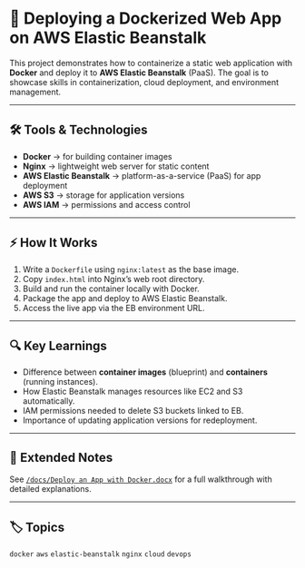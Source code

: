 # 🚀 Deploying a Dockerized Web App on AWS Elastic Beanstalk

This project demonstrates how to containerize a static web application with **Docker** and deploy it to **AWS Elastic Beanstalk** (PaaS). The goal is to showcase skills in containerization, cloud deployment, and environment management.

---

## 🛠️ Tools & Technologies
- **Docker** → for building container images  
- **Nginx** → lightweight web server for static content  
- **AWS Elastic Beanstalk** → platform-as-a-service (PaaS) for app deployment  
- **AWS S3** → storage for application versions  
- **AWS IAM** → permissions and access control  

---

## ⚡ How It Works
1. Write a `Dockerfile` using `nginx:latest` as the base image.  
2. Copy `index.html` into Nginx’s web root directory.  
3. Build and run the container locally with Docker.  
4. Package the app and deploy to AWS Elastic Beanstalk.  
5. Access the live app via the EB environment URL.  

---

## 🔍 Key Learnings
- Difference between **container images** (blueprint) and **containers** (running instances).  
- How Elastic Beanstalk manages resources like EC2 and S3 automatically.  
- IAM permissions needed to delete S3 buckets linked to EB.  
- Importance of updating application versions for redeployment.  

---

## 📖 Extended Notes
See [`/docs/Deploy an App with Docker.docx`](https://github.com/feaq-00/eb-docker-app/blob/0465c6b7fdd460e7b656093eb2b902dd3bc68623/eb-docker-app/Deploy%20an%20App%20with%20Docker.docx) for a full walkthrough with detailed explanations.  

---

## 🏷️ Topics
`docker` `aws` `elastic-beanstalk` `nginx` `cloud` `devops`  
